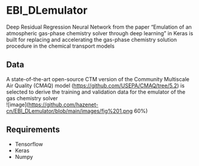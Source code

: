# EBI_DLemulator
Deep Residual Regression Neural Network from the paper “Emulation of an atmospheric gas-phase chemistry solver through deep learning” in Keras is built for replacing and accelerating the gas-phase chemistry solution procedure in the chemical transport models  
 
## Data
A state-of-the-art open-source CTM version of the Community Multiscale Air Quality (CMAQ) model (https://github.com/USEPA/CMAQ/tree/5.2) is selected to derive the training and validation data for the emulator of the gas chemistry solver  
![image](https://github.com/hazenet-cn/EBI_DLemulator/blob/main/images/fig%201.png 60%)

## Requirements
+ Tensorflow  
+ Keras  
+ Numpy  


